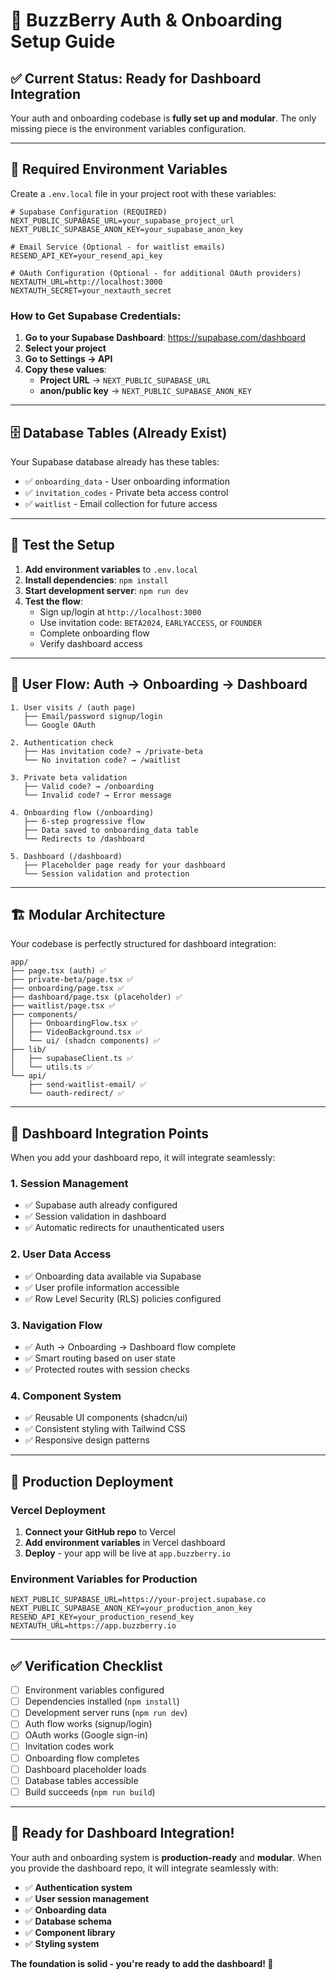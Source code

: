 # 🚀 BuzzBerry Auth & Onboarding Setup Guide

## ✅ **Current Status: Ready for Dashboard Integration**

Your auth and onboarding codebase is **fully set up and modular**. The only missing piece is the environment variables configuration.

---

## 🔧 **Required Environment Variables**

Create a `.env.local` file in your project root with these variables:

```env
# Supabase Configuration (REQUIRED)
NEXT_PUBLIC_SUPABASE_URL=your_supabase_project_url
NEXT_PUBLIC_SUPABASE_ANON_KEY=your_supabase_anon_key

# Email Service (Optional - for waitlist emails)
RESEND_API_KEY=your_resend_api_key

# OAuth Configuration (Optional - for additional OAuth providers)
NEXTAUTH_URL=http://localhost:3000
NEXTAUTH_SECRET=your_nextauth_secret
```

### **How to Get Supabase Credentials:**

1. **Go to your Supabase Dashboard**: https://supabase.com/dashboard
2. **Select your project**
3. **Go to Settings → API**
4. **Copy these values**:
   - **Project URL** → `NEXT_PUBLIC_SUPABASE_URL`
   - **anon/public key** → `NEXT_PUBLIC_SUPABASE_ANON_KEY`

---

## 🗄️ **Database Tables (Already Exist)**

Your Supabase database already has these tables:
- ✅ `onboarding_data` - User onboarding information
- ✅ `invitation_codes` - Private beta access control  
- ✅ `waitlist` - Email collection for future access

---

## 🧪 **Test the Setup**

1. **Add environment variables** to `.env.local`
2. **Install dependencies**: `npm install`
3. **Start development server**: `npm run dev`
4. **Test the flow**:
   - Sign up/login at `http://localhost:3000`
   - Use invitation code: `BETA2024`, `EARLYACCESS`, or `FOUNDER`
   - Complete onboarding flow
   - Verify dashboard access

---

## 🔄 **User Flow: Auth → Onboarding → Dashboard**

```
1. User visits / (auth page)
   ├── Email/password signup/login
   └── Google OAuth

2. Authentication check
   ├── Has invitation code? → /private-beta
   └── No invitation code? → /waitlist

3. Private beta validation
   ├── Valid code? → /onboarding
   └── Invalid code? → Error message

4. Onboarding flow (/onboarding)
   ├── 6-step progressive flow
   ├── Data saved to onboarding_data table
   └── Redirects to /dashboard

5. Dashboard (/dashboard)
   ├── Placeholder page ready for your dashboard
   └── Session validation and protection
```

---

## 🏗️ **Modular Architecture**

Your codebase is perfectly structured for dashboard integration:

```
app/
├── page.tsx (auth) ✅
├── private-beta/page.tsx ✅
├── onboarding/page.tsx ✅
├── dashboard/page.tsx (placeholder) ✅
├── waitlist/page.tsx ✅
├── components/
│   ├── OnboardingFlow.tsx ✅
│   ├── VideoBackground.tsx ✅
│   └── ui/ (shadcn components) ✅
├── lib/
│   ├── supabaseClient.ts ✅
│   └── utils.ts ✅
└── api/
    ├── send-waitlist-email/ ✅
    └── oauth-redirect/ ✅
```

---

## 🎯 **Dashboard Integration Points**

When you add your dashboard repo, it will integrate seamlessly:

### **1. Session Management**
- ✅ Supabase auth already configured
- ✅ Session validation in dashboard
- ✅ Automatic redirects for unauthenticated users

### **2. User Data Access**
- ✅ Onboarding data available via Supabase
- ✅ User profile information accessible
- ✅ Row Level Security (RLS) policies configured

### **3. Navigation Flow**
- ✅ Auth → Onboarding → Dashboard flow complete
- ✅ Smart routing based on user state
- ✅ Protected routes with session checks

### **4. Component System**
- ✅ Reusable UI components (shadcn/ui)
- ✅ Consistent styling with Tailwind CSS
- ✅ Responsive design patterns

---

## 🚀 **Production Deployment**

### **Vercel Deployment**
1. **Connect your GitHub repo** to Vercel
2. **Add environment variables** in Vercel dashboard
3. **Deploy** - your app will be live at `app.buzzberry.io`

### **Environment Variables for Production**
```env
NEXT_PUBLIC_SUPABASE_URL=https://your-project.supabase.co
NEXT_PUBLIC_SUPABASE_ANON_KEY=your_production_anon_key
RESEND_API_KEY=your_production_resend_key
NEXTAUTH_URL=https://app.buzzberry.io
```

---

## ✅ **Verification Checklist**

- [ ] Environment variables configured
- [ ] Dependencies installed (`npm install`)
- [ ] Development server runs (`npm run dev`)
- [ ] Auth flow works (signup/login)
- [ ] OAuth works (Google sign-in)
- [ ] Invitation codes work
- [ ] Onboarding flow completes
- [ ] Dashboard placeholder loads
- [ ] Database tables accessible
- [ ] Build succeeds (`npm run build`)

---

## 🎉 **Ready for Dashboard Integration!**

Your auth and onboarding system is **production-ready** and **modular**. When you provide the dashboard repo, it will integrate seamlessly with:

- ✅ **Authentication system**
- ✅ **User session management** 
- ✅ **Onboarding data**
- ✅ **Database schema**
- ✅ **Component library**
- ✅ **Styling system**

**The foundation is solid - you're ready to add the dashboard! 🚀** 